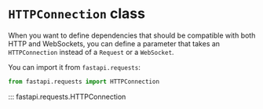 # `HTTPConnection` class

When you want to define dependencies that should be compatible with both HTTP and WebSockets, you can define a parameter that takes an `HTTPConnection` instead of a `Request` or a `WebSocket`.

You can import it from `fastapi.requests`:

```python
from fastapi.requests import HTTPConnection
```

::: fastapi.requests.HTTPConnection
